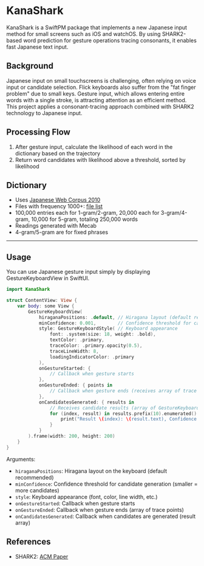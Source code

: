# KanaShark

KanaShark is a SwiftPM package that implements a new Japanese input method for small screens such as iOS and watchOS. By using SHARK2-based word prediction for gesture operations tracing consonants, it enables fast Japanese text input.

## Background

Japanese input on small touchscreens is challenging, often relying on voice input or candidate selection. Flick keyboards also suffer from the "fat finger problem" due to small keys. Gesture input, which allows entering entire words with a single stroke, is attracting attention as an efficient method. This project applies a consonant-tracing approach combined with SHARK2 technology to Japanese input.

## Processing Flow

1. After gesture input, calculate the likelihood of each word in the dictionary based on the trajectory
2. Return word candidates with likelihood above a threshold, sorted by likelihood

## Dictionary

- Uses [Japanese Web Corpus 2010](https://www.s-yata.jp/corpus/nwc2010/)
- Files with frequency 1000+: [file list](https://s3-ap-northeast-1.amazonaws.com/nwc2010-ngrams/word/over999/filelist)
- 100,000 entries each for 1-gram/2-gram, 20,000 each for 3-gram/4-gram, 10,000 for 5-gram, totaling 250,000 words
- Readings generated with Mecab
- 4-gram/5-gram are for fixed phrases
---
## Usage

You can use Japanese gesture input simply by displaying GestureKeyboardView in SwiftUI.

```swift
import KanaShark

struct ContentView: View {
    var body: some View {
        GestureKeyboardView(
            hiraganaPositions: .default, // Hiragana layout (default recommended)
            minConfidence: 0.001,        // Confidence threshold for candidate generation
            style: GestureKeyboardStyle( // Keyboard appearance
                font: .system(size: 18, weight: .bold),
                textColor: .primary,
                traceColor: .primary.opacity(0.5),
                traceLineWidth: 8,
                loadingIndicatorColor: .primary
            ),
            onGestureStarted: {
                // Callback when gesture starts
            },
            onGestureEnded: { points in
                // Callback when gesture ends (receives array of trace points)
            },
            onCandidatesGenerated: { results in
                // Receives candidate results (array of GestureKeyboardResult)
                for (index, result) in results.prefix(10).enumerated() {
                    print("Result \(index): \(result.text), Confidence: \(result.confidence)")
                }
            }
        ).frame(width: 200, height: 200)
    }
}
```

Arguments:

- `hiraganaPositions`: Hiragana layout on the keyboard (default recommended)
- `minConfidence`: Confidence threshold for candidate generation (smaller = more candidates)
- `style`: Keyboard appearance (font, color, line width, etc.)
- `onGestureStarted`: Callback when gesture starts
- `onGestureEnded`: Callback when gesture ends (array of trace points)
- `onCandidatesGenerated`: Callback when candidates are generated (result array)


## References

- SHARK2: [ACM Paper](https://dl.acm.org/doi/10.1145/1029632.1029640)
